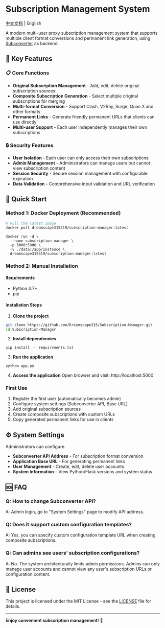 # Subscription Management System

[中文文档](README_CN.md) | English

A modern multi-user proxy subscription management system that supports multiple client format conversions and permanent link generation, using [Subconverter](https://github.com/tindy2013/subconverter) as backend.

## 🌟 Key Features

### 📋 Core Functions
- **Original Subscription Management** - Add, edit, delete original subscription sources
- **Composite Subscription Generation** - Select multiple original subscriptions for merging
- **Multi-format Conversion** - Support Clash, V2Ray, Surge, Quan X and other formats
- **Permanent Links** - Generate friendly permanent URLs that clients can use directly
- **Multi-user Support** - Each user independently manages their own subscriptions

### 🔒 Security Features
- **User Isolation** - Each user can only access their own subscriptions
- **Admin Management** - Administrators can manage users but cannot view subscription content
- **Session Security** - Secure session management with configurable expiration
- **Data Validation** - Comprehensive input validation and URL verification

## 🚀 Quick Start

### Method 1: Docker Deployment (Recommended)

```bash
# Pull the latest image
docker pull dreamscape315419/subscription-manager:latest
```
```
docker run -d \
  --name subscription-manager \
  -p 5000:5000 \
  -v ./data:/app/instance \
  dreamscape315419/subscription-manager:latest
```

### Method 2: Manual Installation

#### Requirements
- Python 3.7+
- pip

#### Installation Steps

1. **Clone the project**
```bash
git clone https://github.com/Dreamscape315/Subscription-Manager.git
cd Subscription-Manager
```

2. **Install dependencies**
```bash
pip install -r requirements.txt
```

3. **Run the application**
```bash
python app.py
```

4. **Access the application**
Open browser and visit: http://localhost:5000

### First Use

1. Register the first user (automatically becomes admin)
2. Configure system settings (Subconverter API, Base URL)
3. Add original subscription sources
4. Create composite subscriptions with custom URLs
5. Copy generated permanent links for use in clients

## ⚙️ System Settings

Administrators can configure:

- **Subconverter API Address** - For subscription format conversion
- **Application Base URL** - For generating permanent links
- **User Management** - Create, edit, delete user accounts
- **System Information** - View Python/Flask versions and system status

## 🆘 FAQ

### Q: How to change Subconverter API?
A: Admin login, go to "System Settings" page to modify API address.

### Q: Does it support custom configuration templates?
A: Yes, you can specify custom configuration template URL when creating composite subscriptions.

### Q: Can admins see users' subscription configurations?
A: No. The system architecturally limits admin permissions. Admins can only manage user accounts and cannot view any user's subscription URLs or configuration content.

## 📄 License

This project is licensed under the MIT License - see the [LICENSE](LICENSE) file for details.

---

**Enjoy convenient subscription management!** 🎉 